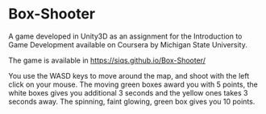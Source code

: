 # Box-Shooter

A game developed in Unity3D as an assignment for the Introduction to Game Development available on Coursera by Michigan State University.

The game is available in https://siqs.github.io/Box-Shooter/

You use the WASD keys to move around the map, and shoot with the left click on your mouse.
The moving green boxes award you with 5 points, the white boxes gives you additional 3 seconds and the yellow ones takes 3 seconds away. The spinning, faint glowing, green box gives you 10 points.
